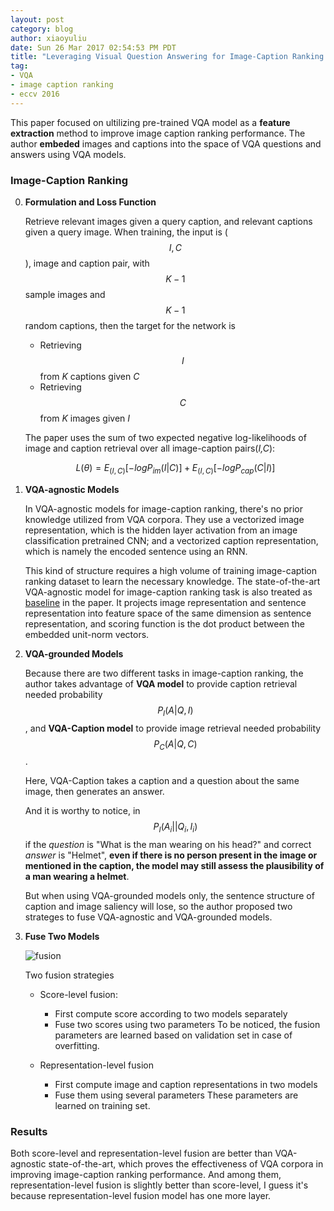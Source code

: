 ```yaml
---
layout: post
category: blog
author: xiaoyuliu
date: Sun 26 Mar 2017 02:54:53 PM PDT
title: "Leveraging Visual Question Answering for Image-Caption Ranking - Notes"
tag:
- VQA
- image caption ranking
- eccv 2016
---
```


This paper focused on ultilizing pre-trained VQA model as a **feature extraction** method to improve image caption ranking performance. The author **embeded** images and captions into the space of VQA questions and answers using VQA models.

### Image-Caption Ranking

0. **Formulation and Loss Function**

    Retrieve relevant images given a query caption, and relevant captions given a query image. When training, the input is ($$I,C$$), image and caption pair, with $$K-1$$ sample images and $$K-1$$ random captions, then the target for the network is 

    - Retrieving $$I$$ from *K* captions given *C* 
    - Retrieving $$C$$ from *K* images given *I*

    The paper uses the sum of two expected negative log-likelihoods of image and caption retrieval over all image-caption pairs(*I,C*):

    $$
    L(\theta) = E_{(I,C)}[-logP_{im}(I|C)] + E_{(I,C)}[-logP_{cap}(C|I)]
    $$

1. **VQA-agnostic Models**

    In VQA-agnostic models for image-caption ranking, there's no prior knowledge utilized from VQA corpora. They use a vectorized image representation, which is the hidden layer activation from an image classification pretrained CNN; and a vectorized caption representation, which is namely the encoded sentence using an RNN.

    This kind of structure requires a high volume of training image-caption ranking dataset to learn the necessary knowledge. The state-of-the-art VQA-agnostic model for image-caption ranking task is also treated as [baseline][1] in the paper. It projects image representation and sentence representation into feature space of the same dimension as sentence representation, and scoring function is the dot product between the embedded unit-norm vectors.

2. **VQA-grounded Models**

    Because there are two different tasks in image-caption ranking, the author takes advantage of **VQA model** to provide caption retrieval needed probability 
    $$
    P_I(A|Q,I)
    $$
    , and **VQA-Caption model** to provide image retrieval needed probability $$
    P_C(A|Q,C)
    $$.

    Here, VQA-Caption takes a caption and a question about the same image, then generates an answer.

    And it is worthy to notice, in 
    $$
    P_I(A_i||Q_i, I_i)
    $$ if the *question* is "What is the man wearing on his head?" and correct *answer* is "Helmet", **even if there is no person present in the image or mentioned in the caption, the model may still assess the plausibility of a man wearing a helmet**.

    But when using VQA-grounded models only, the sentence structure of caption and image saliency will lose, so the author proposed two strateges to fuse VQA-agnostic and VQA-grounded models.
3. **Fuse Two Models**

    ![fusion](https://cl.ly/1k0R1L41062m/Image%202017-03-27%20at%207.41.28%20PM.png)
    <figcaption class="caption">Two fusion strategies</figcaption>

    - Score-level fusion:
        + First compute score according to two models separately
        + Fuse two scores using two parameters
        To be noticed, the fusion parameters are learned based on validation set in case of overfitting.

    - Representation-level fusion
    
        + First compute image and caption representations in two models
        + Fuse them using several parameters
        These parameters are learned on training set.

### Results

Both score-level and representation-level fusion are better than VQA-agnostic state-of-the-art, which proves the effectiveness of VQA corpora in improving image-caption ranking performance. And among them, representation-level fusion is slightly better than score-level, I guess it's because representation-level fusion model has one more layer.





[1]: https://arxiv.org/abs/1411.2539